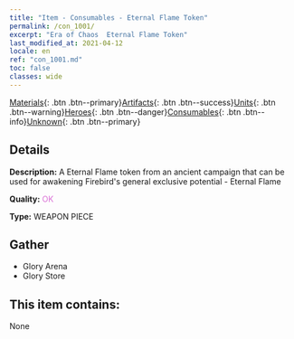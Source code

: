 ```yaml
---
title: "Item - Consumables - Eternal Flame Token"
permalink: /con_1001/
excerpt: "Era of Chaos  Eternal Flame Token"
last_modified_at: 2021-04-12
locale: en
ref: "con_1001.md"
toc: false
classes: wide
---
```

 [Materials](/Items/){: .btn .btn--primary}[Artifacts](/Items/Artifacts/){: .btn .btn--success}[Units](/Items/Units/){: .btn .btn--warning}[Heroes](/Items/Heroes/){: .btn .btn--danger}[Consumables](/Items/Consumables/){: .btn .btn--info}[Unknown](/Items/Unknown/){: .btn .btn--primary}

## Details
 **Description:** A Eternal Flame token from an ancient campaign that can be used for awakening Firebird's general exclusive potential - Eternal Flame

 **Quality:** <span style="color: #DA70D6">OK</span>

 **Type:** WEAPON PIECE

## Gather

*    Glory Arena 
*    Glory Store 

## This item contains:

  None

